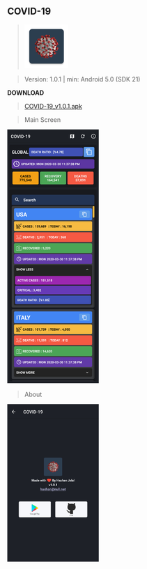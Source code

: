 COVID-19
------------
> <img  alt="Logo" src="Images/logo.png" width="100" />

> Version: 1.0.1 | min: Android 5.0 (SDK 21)

**DOWNLOAD**
> [COVID-19_v1.0.1.apk](https://github.com/H4zh4n/covid-19/releases)

> Main Screen
<img alt="Main Screen" src="Images/main.png" width="210" />

> About
<img  alt="About Screen" src="Images/about.png" width="210" />
